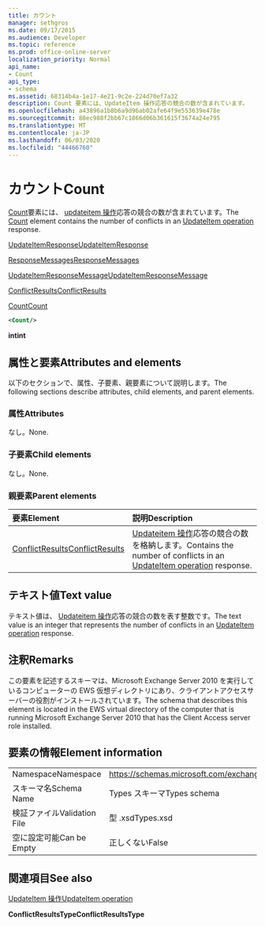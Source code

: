 ```yaml
---
title: カウント
manager: sethgros
ms.date: 09/17/2015
ms.audience: Developer
ms.topic: reference
ms.prod: office-online-server
localization_priority: Normal
api_name:
- Count
api_type:
- schema
ms.assetid: 68314b4a-1e17-4e21-9c2e-224d70ef7a32
description: Count 要素には、UpdateItem 操作応答の競合の数が含まれています。
ms.openlocfilehash: a43896a1b8b6a9d96ab02afe64f9e553639e478e
ms.sourcegitcommit: 88ec988f2bb67c1866d06b361615f3674a24e795
ms.translationtype: MT
ms.contentlocale: ja-JP
ms.lasthandoff: 06/03/2020
ms.locfileid: "44466760"
---
```

# <a name="count"></a><span data-ttu-id="fa291-103">カウント</span><span class="sxs-lookup"><span data-stu-id="fa291-103">Count</span></span>

<span data-ttu-id="fa291-104">[Count](count.md)要素には、 [updateitem 操作](updateitem-operation.md)応答の競合の数が含まれています。</span><span class="sxs-lookup"><span data-stu-id="fa291-104">The [Count](count.md) element contains the number of conflicts in an [UpdateItem operation](updateitem-operation.md) response.</span></span> 
  
[<span data-ttu-id="fa291-105">UpdateItemResponse</span><span class="sxs-lookup"><span data-stu-id="fa291-105">UpdateItemResponse</span></span>](updateitemresponse.md)
  
[<span data-ttu-id="fa291-106">ResponseMessages</span><span class="sxs-lookup"><span data-stu-id="fa291-106">ResponseMessages</span></span>](responsemessages.md)
  
[<span data-ttu-id="fa291-107">UpdateItemResponseMessage</span><span class="sxs-lookup"><span data-stu-id="fa291-107">UpdateItemResponseMessage</span></span>](updateitemresponsemessage.md)
  
[<span data-ttu-id="fa291-108">ConflictResults</span><span class="sxs-lookup"><span data-stu-id="fa291-108">ConflictResults</span></span>](conflictresults.md)
  
[<span data-ttu-id="fa291-109">Count</span><span class="sxs-lookup"><span data-stu-id="fa291-109">Count</span></span>](count.md)
  
```xml
<Count/>
```

 <span data-ttu-id="fa291-110">**int**</span><span class="sxs-lookup"><span data-stu-id="fa291-110">**int**</span></span>
## <a name="attributes-and-elements"></a><span data-ttu-id="fa291-111">属性と要素</span><span class="sxs-lookup"><span data-stu-id="fa291-111">Attributes and elements</span></span>

<span data-ttu-id="fa291-112">以下のセクションで、属性、子要素、親要素について説明します。</span><span class="sxs-lookup"><span data-stu-id="fa291-112">The following sections describe attributes, child elements, and parent elements.</span></span>
  
### <a name="attributes"></a><span data-ttu-id="fa291-113">属性</span><span class="sxs-lookup"><span data-stu-id="fa291-113">Attributes</span></span>

<span data-ttu-id="fa291-114">なし。</span><span class="sxs-lookup"><span data-stu-id="fa291-114">None.</span></span>
  
### <a name="child-elements"></a><span data-ttu-id="fa291-115">子要素</span><span class="sxs-lookup"><span data-stu-id="fa291-115">Child elements</span></span>

<span data-ttu-id="fa291-116">なし。</span><span class="sxs-lookup"><span data-stu-id="fa291-116">None.</span></span>
  
### <a name="parent-elements"></a><span data-ttu-id="fa291-117">親要素</span><span class="sxs-lookup"><span data-stu-id="fa291-117">Parent elements</span></span>

|<span data-ttu-id="fa291-118">**要素**</span><span class="sxs-lookup"><span data-stu-id="fa291-118">**Element**</span></span>|<span data-ttu-id="fa291-119">**説明**</span><span class="sxs-lookup"><span data-stu-id="fa291-119">**Description**</span></span>|
|:-----|:-----|
|[<span data-ttu-id="fa291-120">ConflictResults</span><span class="sxs-lookup"><span data-stu-id="fa291-120">ConflictResults</span></span>](conflictresults.md) <br/> |<span data-ttu-id="fa291-121">[Updateitem 操作](updateitem-operation.md)応答の競合の数を格納します。</span><span class="sxs-lookup"><span data-stu-id="fa291-121">Contains the number of conflicts in an [UpdateItem operation](updateitem-operation.md) response.</span></span>  <br/> |
   
## <a name="text-value"></a><span data-ttu-id="fa291-122">テキスト値</span><span class="sxs-lookup"><span data-stu-id="fa291-122">Text value</span></span>

<span data-ttu-id="fa291-123">テキスト値は、 [Updateitem 操作](updateitem-operation.md)応答の競合の数を表す整数です。</span><span class="sxs-lookup"><span data-stu-id="fa291-123">The text value is an integer that represents the number of conflicts in an [UpdateItem operation](updateitem-operation.md) response.</span></span> 
  
## <a name="remarks"></a><span data-ttu-id="fa291-124">注釈</span><span class="sxs-lookup"><span data-stu-id="fa291-124">Remarks</span></span>

<span data-ttu-id="fa291-125">この要素を記述するスキーマは、Microsoft Exchange Server 2010 を実行しているコンピューターの EWS 仮想ディレクトリにあり、クライアントアクセスサーバーの役割がインストールされています。</span><span class="sxs-lookup"><span data-stu-id="fa291-125">The schema that describes this element is located in the EWS virtual directory of the computer that is running Microsoft Exchange Server 2010 that has the Client Access server role installed.</span></span>
  
## <a name="element-information"></a><span data-ttu-id="fa291-126">要素の情報</span><span class="sxs-lookup"><span data-stu-id="fa291-126">Element information</span></span>

|||
|:-----|:-----|
|<span data-ttu-id="fa291-127">Namespace</span><span class="sxs-lookup"><span data-stu-id="fa291-127">Namespace</span></span>  <br/> |https://schemas.microsoft.com/exchange/services/2006/types  <br/> |
|<span data-ttu-id="fa291-128">スキーマ名</span><span class="sxs-lookup"><span data-stu-id="fa291-128">Schema Name</span></span>  <br/> |<span data-ttu-id="fa291-129">Types スキーマ</span><span class="sxs-lookup"><span data-stu-id="fa291-129">Types schema</span></span>  <br/> |
|<span data-ttu-id="fa291-130">検証ファイル</span><span class="sxs-lookup"><span data-stu-id="fa291-130">Validation File</span></span>  <br/> |<span data-ttu-id="fa291-131">型 .xsd</span><span class="sxs-lookup"><span data-stu-id="fa291-131">Types.xsd</span></span>  <br/> |
|<span data-ttu-id="fa291-132">空に設定可能</span><span class="sxs-lookup"><span data-stu-id="fa291-132">Can be Empty</span></span>  <br/> |<span data-ttu-id="fa291-133">正しくない</span><span class="sxs-lookup"><span data-stu-id="fa291-133">False</span></span>  <br/> |
   
## <a name="see-also"></a><span data-ttu-id="fa291-134">関連項目</span><span class="sxs-lookup"><span data-stu-id="fa291-134">See also</span></span>



[<span data-ttu-id="fa291-135">UpdateItem 操作</span><span class="sxs-lookup"><span data-stu-id="fa291-135">UpdateItem operation</span></span>](updateitem-operation.md)
  
 <span data-ttu-id="fa291-136">**ConflictResultsType**</span><span class="sxs-lookup"><span data-stu-id="fa291-136">**ConflictResultsType**</span></span>

